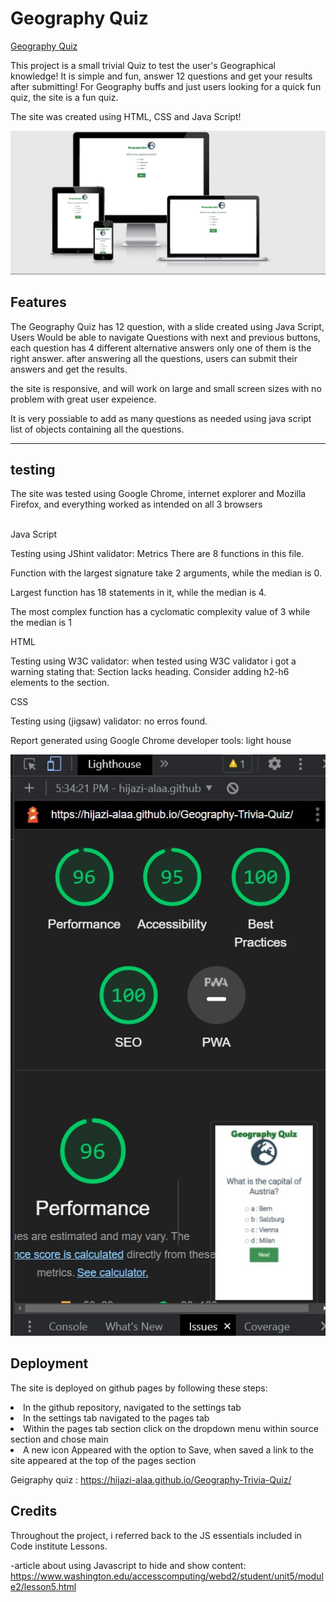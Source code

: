 # Geography Quiz


[Geography Quiz](https://hijazi-alaa.github.io/Geography-Trivia-Quiz/)

This project is a small trivial Quiz to test the user's Geographical knowledge! It is simple and fun, answer 12 questions and get your results after submitting!
For Geography buffs and just users looking for a quick fun quiz, the site is a fun quiz.

The site was created using HTML, CSS and Java Script!

<img src="assets/images/responsive.jpg">


## Features

The Geography Quiz has 12 question, with a slide created using Java Script, Users Would be able to navigate Questions with next and previous buttons, each question has 4 different alternative answers only one of them is the right answer. after answering all the questions, users can submit their answers and get the results.

the site is responsive, and will work on large and small screen sizes with no problem with great user expeience.

It is very possiable to add as many questions as needed using java script  list of objects containing all the questions.

<hr>

## testing


The site was tested using Google Chrome, internet explorer and Mozilla Firefox, and everything worked as intended on all 3 browsers

<br>
Java Script

Testing using JShint validator:
Metrics
There are 8 functions in this file.

Function with the largest signature take 2 arguments, while the median is 0.

Largest function has 18 statements in it, while the median is 4.

The most complex function has a cyclomatic complexity value of 3 while the median is 1
<br>

HTML

Testing using W3C validator:
when tested using W3C validator i got a warning stating that:
Section lacks heading. Consider adding h2-h6 elements to the section.
<br>

CSS

Testing using (jigsaw) validator:
no erros found.

Report generated using Google Chrome developer tools:  light house

<img src="assets/images/light-house.jpg">


## Deployment

The site is deployed on github pages by following these steps:

<li>In the github repository, navigated to the settings tab</li>
<li>In the settings tab navigated to the pages tab</li>
<li>Within the pages tab section click on the dropdown menu within source section and chose main </li>
<li>A new icon Appeared with the option to Save, when saved a link to the site appeared at the top of the pages section</li>

Geigraphy quiz : https://hijazi-alaa.github.io/Geography-Trivia-Quiz/


## Credits

Throughout the project, i referred back to the JS essentials included in Code institute Lessons.


-article about using Javascript to hide and show content:
https://www.washington.edu/accesscomputing/webd2/student/unit5/module2/lesson5.html